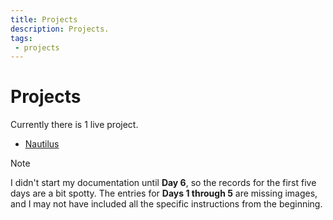 ```yaml
---
title: Projects
description: Projects.
tags:
 - projects
---
```


# Projects

Currently there is 1 live project.

 - [Nautilus](nautilus)

> [!NOTE]
I didn't start my documentation until **Day 6**, so the records for the first five days are a bit spotty. The entries for **Days 1 through 5** are missing images, and I may not have included all the specific instructions from the beginning.
